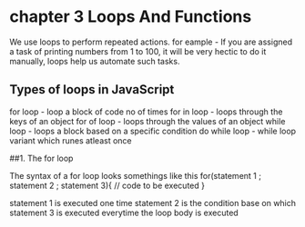 # chapter 3 Loops And Functions 

We use loops to perform repeated actions. 
for eample - If you are assigned a task of printing numbers from 1 to 100, it will be very hectic to do it manually, loops help us  automate such tasks.

## Types of loops in JavaScript

for loop - loop a block of code no of times
for in loop - loops through the keys of an object
for of loop - loops through the values of an object
while loop - loops a block based on a specific condition
do while loop - while loop variant which runes atleast once

##1. The for loop

The syntax of a for loop looks somethings like this
  for(statement 1 ; statement 2 ; statement 3){
    // code to be executed
  }

statement 1 is executed one time
statement 2 is the condition base on which
statement 3 is executed everytime the loop body is executed


